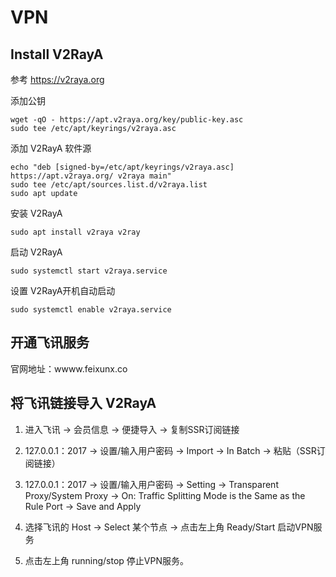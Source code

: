 # VPN
## Install V2RayA
参考 <https://v2raya.org>

添加公钥
```shell
wget -qO - https://apt.v2raya.org/key/public-key.asc
sudo tee /etc/apt/keyrings/v2raya.asc
```
添加 V2RayA 软件源
```shell
echo "deb [signed-by=/etc/apt/keyrings/v2raya.asc] https://apt.v2raya.org/ v2raya main"
sudo tee /etc/apt/sources.list.d/v2raya.list
sudo apt update
```
安装 V2RayA
```shell
sudo apt install v2raya v2ray
```
启动 V2RayA
```shell
sudo systemctl start v2raya.service
```
设置 V2RayA开机自动启动
```shell
sudo systemctl enable v2raya.service
```
## 开通飞讯服务
官网地址：wwww.feixunx.co 

## 将飞讯链接导入 V2RayA
1. 进入飞讯 -> 会员信息 -> 便捷导入 -> 复制SSR订阅链接

2. 127.0.0.1：2017 -> 设置/输入用户密码 -> Import -> In Batch -> 粘贴（SSR订阅链接）

3. 127.0.0.1：2017 -> 设置/输入用户密码 -> Setting -> Transparent Proxy/System Proxy -> On: Traffic Splitting Mode is the Same as the Rule Port -> Save and Apply

4. 选择飞讯的 Host -> Select 某个节点 -> 点击左上角 Ready/Start 启动VPN服务

5. 点击左上角 running/stop 停止VPN服务。





